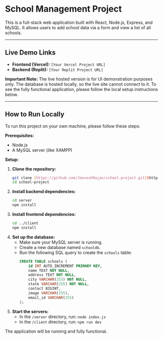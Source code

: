 # School Management Project

This is a full-stack web application built with React, Node.js, Express, and MySQL. It allows users to add school data via a form and view a list of all schools.

---

## Live Demo Links

* **Frontend (Vercel):** `[Your Vercel Project URL]`
* **Backend (Replit):** `[Your Replit Project URL]`

**Important Note:** The live hosted version is for UI demonstration purposes only. The database is hosted locally, so the live site cannot connect to it. To see the fully functional application, please follow the local setup instructions below.

---

## How to Run Locally

To run this project on your own machine, please follow these steps:

**Prerequisites:**
* Node.js
* A MySQL server (like XAMPP)

**Setup:**
1.  **Clone the repository:**
    ```bash
    git clone [https://github.com/JeeveshRajan/school-project.git](https://github.com/JeeveshRajan/school-project.git)
    cd school-project
    ```
2.  **Install backend dependencies:**
    ```bash
    cd server
    npm install
    ```
3.  **Install frontend dependencies:**
    ```bash
    cd ../client
    npm install
    ```
4.  **Set up the database:**
    * Make sure your MySQL server is running.
    * Create a new database named `schooldb`.
    * Run the following SQL query to create the `schools` table:
        ```sql
        CREATE TABLE schools (
            id INT AUTO_INCREMENT PRIMARY KEY,
            name TEXT NOT NULL,
            address TEXT NOT NULL,
            city VARCHAR(255) NOT NULL,
            state VARCHAR(255) NOT NULL,
            contact BIGINT,
            image VARCHAR(255),
            email_id VARCHAR(255)
        );
        ```
5.  **Start the servers:**
    * In the `/server` directory, run: `node index.js`
    * In the `/client` directory, run: `npm run dev`

The application will be running and fully functional.
